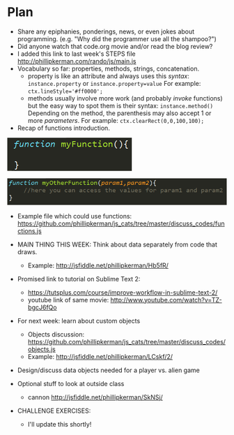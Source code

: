 Plan
=======
* Share any epiphanies, ponderings, news, or even jokes about programming. (e.g. "Why did the programmer use all the shampoo?")
* Did anyone watch that code.org movie and/or read the blog review?
* I added this link to last week's STEPS file http://phillipkerman.com/rando/js/main.js
* Vocabulary so far: properties, methods, strings, concatenation.
	* property is like an attribute and always uses this _syntax_: `instance.property` or `instance.property=value` For example: `ctx.lineStyle='#ff0000';`
	* methods usually involve more work (and probably _invoke_ functions) but the easy way to spot them is their syntax: `instance.method()` Depending on the method, the parenthesis may also accept 1 or more _parameters_. For example: `ctx.clearRect(0,0,100,100);` 
* Recap of functions introduction.

![](img/basic_function.png)

![](img/function_with_param.png)

* Example file which could use functions: https://github.com/phillipkerman/js_cats/tree/master/discuss_codes/functions.js

* MAIN THING THIS WEEK: Think about data separately from code that draws. 
	* Example: http://jsfiddle.net/phillipkerman/Hb5fR/
* Promised link to tutorial on Sublime Text 2:
	* https://tutsplus.com/course/improve-workflow-in-sublime-text-2/
	* youtube link of same movie: http://www.youtube.com/watch?v=TZ-bgcJ6fQo
* For next week: learn about custom objects 
	* Objects discussion: https://github.com/phillipkerman/js_cats/tree/master/discuss_codes/objects.js
	* Example: http://jsfiddle.net/phillipkerman/LCskf/2/
* Design/discuss data objects needed for a player vs. alien game
* Optional stuff to look at outside class
	* cannon http://jsfiddle.net/phillipkerman/SkNSj/
* CHALLENGE EXERCISES:
	* I'll update this shortly!
